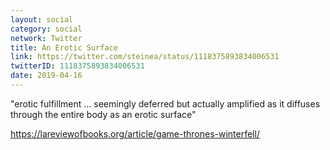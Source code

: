 ```yaml
---
layout: social
category: social
network: Twitter
title: An Erotic Surface
link: https://twitter.com/steinea/status/1118375893834006531
twitterID: 1118375893834006531
date: 2019-04-16
---
```


"erotic fulfillment ... seemingly deferred but actually amplified as it diffuses through the entire body as an erotic surface"

<https://lareviewofbooks.org/article/game-thrones-winterfell/>
